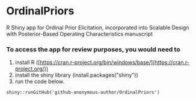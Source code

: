 # OrdinalPriors
R Shiny app for Ordinal Prior Elicitation, incorporated into Scalable Design with Posterior-Based Operating Characteristics manuscript

### To access the app for review purposes, you would need to
 1. install R ([https://cran.r-project.org/bin/windows/base/](https://cran.r-project.org/))
 2. install the shiny library (install.packages("shiny"))
 3. run the code below.
    
```
shiny::runGitHub('github-anonymous-author/OrdinalPriors')
```

